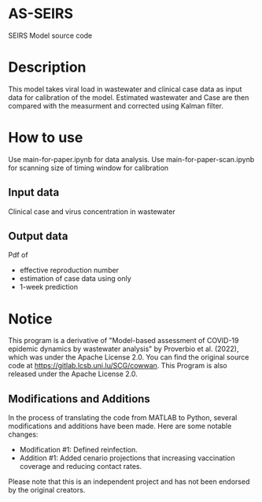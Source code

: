 # AS-SEIRS
SEIRS Model source code
# Description
This model takes viral load in wastewater and clinical case data as input data for calibration of the model.
Estimated wastewater and Case are then compared with the measurment and corrected using Kalman filter.
# How to use
Use main-for-paper.ipynb for data analysis.
Use main-for-paper-scan.ipynb for scanning size of timing window for calibration
## Input data
Clinical case and virus concentration in wastewater
## Output data
Pdf of 
* effective reproduction number
* estimation of case data using only
* 1-week prediction 
# Notice
This program is a derivative of "Model-based assessment of COVID-19 epidemic dynamics by wastewater analysis" by Proverbio et al. (2022), which was under the Apache License 2.0. You can find the original source code at https://gitlab.lcsb.uni.lu/SCG/cowwan. This Program is also released under the Apache License 2.0.
## Modifications and Additions
In the process of translating the code from MATLAB to Python, several modifications and additions have been made. Here are some notable changes:
* Modification #1: Defined reinfection.
* Addition #1: Added cenario projections that increasing vaccination coverage and reducing contact rates.

Please note that this is an independent project and has not been endorsed by the original creators.